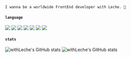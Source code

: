 
```
I wanna be a worldwide FrontEnd developer with Leche. 🐺
```

#### `language`
<img src="https://img.shields.io/badge/HTML-orangered?style=flat-square&logo=html5&logoColor=white"/> <img src="https://img.shields.io/badge/CSS-blue?style=flat-square&logo=css3&logoColor=white"/> <img src="https://img.shields.io/badge/JavaScript-yellow?style=flat-square&logo=javascript&logoColor=white"/> <img src="https://img.shields.io/badge/jQuery-darkblue?style=flat-square&logo=jquery&logoColor=white"/> <img src="https://img.shields.io/badge/Bootstrap-purple?style=flat-square&logo=bootstrap&logoColor=white"/> <img src="https://img.shields.io/badge/Sass-pink?style=flat-square&logo=sass&logoColor=white"/> <img src="https://img.shields.io/badge/jQuery-darkblue?style=flat-square&logo=jquery&logoColor=white"/>
#### `stats`
![withLeche's GitHub stats](https://github-readme-stats.vercel.app/api?username=withLeche&theme=tokyonight&show_icons=true) ![withLeche's GitHub stats](https://github-readme-stats.vercel.app/api/top-langs/?username=withLeche&theme=tokyonight&show_icons=true)
